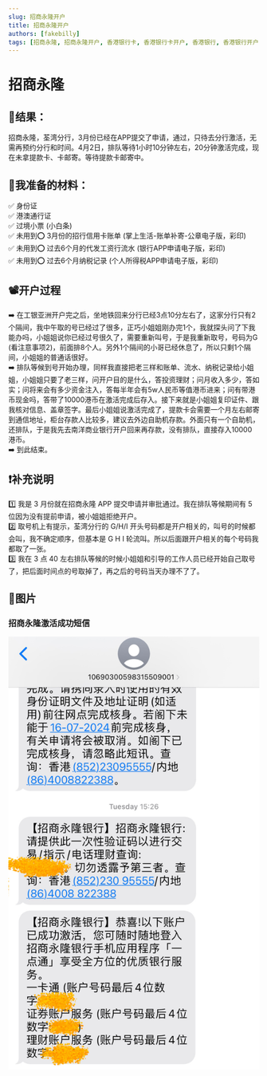 ```yaml
---
slug: 招商永隆开户
title: 招商永隆开户
authors: [fakebilly]
tags: [招商永隆, 招商永隆开户, 香港银行卡, 香港银行卡开户, 香港银行, 香港银行开户]
---
```


# 招商永隆

## 🎉结果：
招商永隆，荃湾分行，3月份已经在APP提交了申请，通过，只待去分行激活，无需再预约分行和时间。4月2日，排队等待1小时10分钟左右，20分钟激活完成，现在未拿提款卡、卡邮寄。等待提款卡邮寄中。

## 📜我准备的材料：
✅ 身份证  
✅ 港澳通行证  
✅ 过境小票 (小白条)  
✅ 未用到⭕️ 3月份的招行信用卡账单 (掌上生活-账单补寄-公章电子版，彩印)  
✅ 未用到⭕️ 过去6个月的代发工资行流水 (银行APP申请电子版，彩印)  
✅ 未用到⭕️ 过去6个月纳税记录 (个人所得税APP申请电子版，彩印)  

## 📽️开户过程
➡️ 在工银亚洲开户完之后，坐地铁回来分行已经3点10分左右了，这家分行只有2个隔间，我中午取的号已经过了很多，正巧小姐姐刚办完1个，我就探头问了下我能办吗，小姐姐说你已经过号很久了，需要重新叫号，于是我重新取号，号码为G (看注意事项2)，前面排8个人。另外1个隔间的小哥已经休息了，所以只剩1个隔间，小姐姐的普通话很好。  
➡️ 排队等候到号开始办理，同样我直接把老三样和账单、流水、纳税记录给小姐姐，小姐姐只要了老三样，问开户目的是什么，答投资理财；问月收入多少，答如实；问将来会有多少资金注入，答每半年会有5w人民币等值港币进来；问有带港币现金吗，答带了10000港币在激活完成后存入。接下来就是小姐姐复印证件、跟我核对信息、盖章签字。最后小姐姐说激活完成了，提款卡会需要一个月左右邮寄到通信地址，柜台存款人比较多，建议去外边自助机存款。外面只有一个自助机，还排队，于是我先去南洋商业银行开户回来再存款，没有排队，直接存入10000 港币。  
➡️ 到此结束。

## ❗️补充说明
1️⃣ 我是 3 月份就在招商永隆 APP 提交申请并审批通过。我在排队等候期间有 5 位因为没有提前申请，被小姐姐拒绝开户。  
2️⃣ 取号机上有提示，荃湾分行的 G/H/I 开头号码都是开户相关的，叫号的时候都会叫，我不确定顺序，但基本是 G H I 轮流叫。所以后面跟开户相关的每个号码我都取了一张。  
3️⃣ 我在 3 点 40 左右排队等候的时候小姐姐和引导的工作人员已经开始自己取号了，把后面时间点的号取掉了，再之后的号码当天办理不了了。

## 📸图片
### 招商永隆激活成功短信
![avatar](./cmb-wing-lung-message.jpeg)
